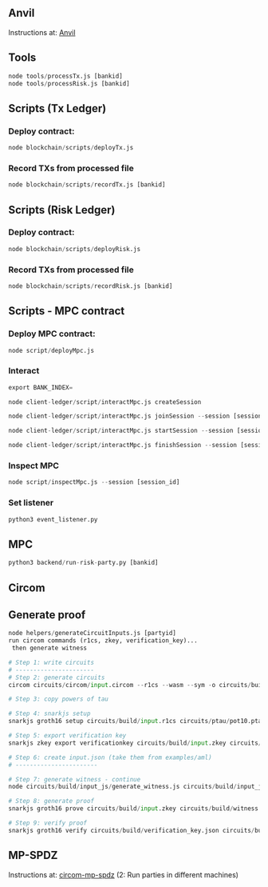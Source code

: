 ## Anvil

Instructions at: [Anvil](https://medium.com/@maria.magdalena.makeup/foundry-anvil-a-local-ethereum-node-for-development-642ca28f7892)

## Tools

```python
node tools/processTx.js [bankid]
node tools/processRisk.js [bankid]
```

## Scripts (Tx Ledger)


### Deploy contract:

```python
node blockchain/scripts/deployTx.js
```

### Record TXs from processed file

```python
node blockchain/scripts/recordTx.js [bankid]
```

## Scripts (Risk Ledger)


### Deploy contract:

```python
node blockchain/scripts/deployRisk.js
```

### Record TXs from processed file

```python
node blockchain/scripts/recordRisk.js [bankid]
```

## Scripts - MPC contract

### Deploy MPC contract:

```python
node script/deployMpc.js
```

### Interact 
```python
export BANK_INDEX=

node client-ledger/script/interactMpc.js createSession

node client-ledger/script/interactMpc.js joinSession --session [session_id]

node client-ledger/script/interactMpc.js startSession --session [session_id]

node client-ledger/script/interactMpc.js finishSession --session [session_id]
```

### Inspect MPC

```python
node script/inspectMpc.js --session [session_id]
```

### Set listener

```python
python3 event_listener.py
```


## MPC

```python
python3 backend/run-risk-party.py [bankid]
```

## Circom

## Generate proof

```python
node helpers/generateCircuitInputs.js [partyid]
run circom commands (r1cs, zkey, verification_key)...
 then generate witness
 ```

```python
# Step 1: write circuits
# ----------------------
# Step 2: generate circuits
circom circuits/circom/input.circom --r1cs --wasm --sym -o circuits/build

# Step 3: copy powers of tau

# Step 4: snarkjs setup
snarkjs groth16 setup circuits/build/input.r1cs circuits/ptau/pot10.ptau circuits/build/input.zkey

# Step 5: export verification key
snarkjs zkey export verificationkey circuits/build/input.zkey circuits/build/verification_key.json

# Step 6: create input.json (take them from examples/aml)
# -----------------------

# Step 7: generate witness - continue
node circuits/build/input_js/generate_witness.js circuits/build/input_js/input.wasm client-ledger/data/bank2/pdata/1488_202504.json circuits/build/witness.wtns

# Step 8: generate proof
snarkjs groth16 prove circuits/build/input.zkey circuits/build/witness.wtns circuits/build/proof.json circuits/build/public.json

# Step 9: verify proof
snarkjs groth16 verify circuits/build/verification_key.json circuits/build/public.json circuits/build/proof.json
```

## MP-SPDZ

Instructions at: [circom-mp-spdz](https://hackmd.io/Iuu9yge4ShKBjawAcmFjvw?view) (2: Run parties in different machines)